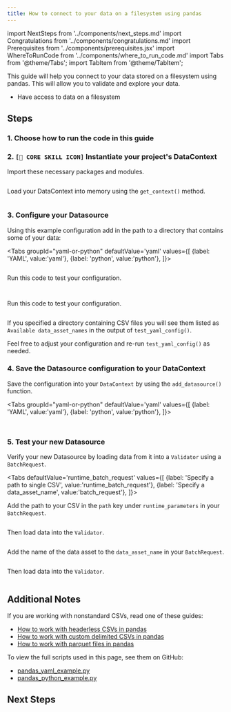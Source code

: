 ```yaml
---
title: How to connect to your data on a filesystem using pandas
---
```

import NextSteps from '../components/next_steps.md'
import Congratulations from '../components/congratulations.md'
import Prerequisites from '../components/prerequisites.jsx'
import WhereToRunCode from '../components/where_to_run_code.md'
import Tabs from '@theme/Tabs';
import TabItem from '@theme/TabItem';

This guide will help you connect to your data stored on a filesystem using pandas.
This will allow you to validate and explore your data.

<Prerequisites>

- Have access to data on a filesystem

</Prerequisites>

## Steps

### 1. Choose how to run the code in this guide

<WhereToRunCode />

### 2. `[🍏 CORE SKILL ICON]` Instantiate your project's DataContext

Import these necessary packages and modules.

```python file=../../../../integration/code/connecting_to_your_data/filesystem/pandas_yaml_example.py#L1-L4
```

Load your DataContext into memory using the `get_context()` method.

```python file=../../../../integration/code/connecting_to_your_data/filesystem/pandas_yaml_example.py#L6
```

### 3. Configure your Datasource

Using this example configuration add in the path to a directory that contains some of your data:

<Tabs
  groupId="yaml-or-python"
  defaultValue='yaml'
  values={[
  {label: 'YAML', value:'yaml'},
  {label: 'python', value:'python'},
  ]}>
  <TabItem value="yaml">

```python file=../../../../integration/code/connecting_to_your_data/filesystem/pandas_yaml_example.py#L8-L27
```

Run this code to test your configuration.

```python file=../../../../integration/code/connecting_to_your_data/filesystem/pandas_yaml_example.py#L35
```

</TabItem>
<TabItem value="python">

```python file=../../../../integration/code/connecting_to_your_data/filesystem/pandas_python_example.py#L8-L28
```

Run this code to test your configuration.

```python file=../../../../integration/code/connecting_to_your_data/filesystem/pandas_python_example.py#L36
```

</TabItem>
</Tabs>

If you specified a directory containing CSV files you will see them listed as `Available data_asset_names` in the output of `test_yaml_config()`.

Feel free to adjust your configuration and re-run `test_yaml_config()` as needed.

### 4. Save the Datasource configuration to your DataContext

Save the configuration into your `DataContext` by using the `add_datasource()` function.

<Tabs
  groupId="yaml-or-python"
  defaultValue='yaml'
  values={[
  {label: 'YAML', value:'yaml'},
  {label: 'python', value:'python'},
  ]}>
  <TabItem value="yaml">

```python file=../../../../integration/code/connecting_to_your_data/filesystem/pandas_yaml_example.py#L37
```

</TabItem>
<TabItem value="python">

```python file=../../../../integration/code/connecting_to_your_data/filesystem/pandas_python_example.py#L38
```

</TabItem>
</Tabs>

### 5. Test your new Datasource

Verify your new Datasource by loading data from it into a `Validator` using a `BatchRequest`.

<Tabs
  defaultValue='runtime_batch_request'
  values={[
  {label: 'Specify a path to single CSV', value:'runtime_batch_request'},
  {label: 'Specify a data_asset_name', value:'batch_request'},
  ]}>
  <TabItem value="runtime_batch_request">

Add the path to your CSV in the `path` key under `runtime_parameters` in your `BatchRequest`.

```python file=../../../../integration/code/connecting_to_your_data/filesystem/pandas_yaml_example.py#L40-L46
```
Then load data into the `Validator`.
```python file=../../../../integration/code/connecting_to_your_data/filesystem/pandas_yaml_example.py#L53-L60
```

  </TabItem>
  <TabItem value="batch_request">

Add the name of the data asset to the `data_asset_name` in your `BatchRequest`.

```python file=../../../../integration/code/connecting_to_your_data/filesystem/pandas_yaml_example.py#L66-L70
```
Then load data into the `Validator`.
```python file=../../../../integration/code/connecting_to_your_data/filesystem/pandas_yaml_example.py#L76-L82
```

  </TabItem>
</Tabs>


<Congratulations />

## Additional Notes

If you are working with nonstandard CSVs, read one of these guides:

- [How to work with headerless CSVs in pandas](#TODO)
- [How to work with custom delimited CSVs in pandas](#TODO)
- [How to work with parquet files in pandas](#TODO)

To view the full scripts used in this page, see them on GitHub:

- [pandas_yaml_example.py](https://github.com/great-expectations/great_expectations/blob/knoxpod/integration/code/connecting_to_your_data/filesystem/pandas_yaml_example.py)
- [pandas_python_example.py](https://github.com/great-expectations/great_expectations/blob/knoxpod/integration/code/connecting_to_your_data/filesystem/pandas_python_example.py)

## Next Steps

<NextSteps />
